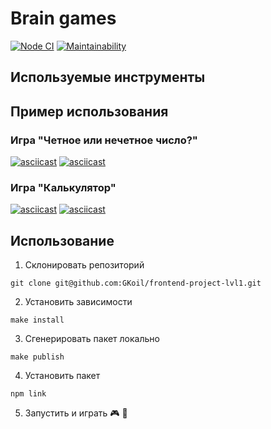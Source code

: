 # Brain games
[![Node CI](https://github.com/GKoil/frontend-project-lvl1/workflows/Node.js%20CI/badge.svg)](https://github.com/GKoil/frontend-project-lvl1/actions)
[![Maintainability](https://api.codeclimate.com/v1/badges/b558c2eec16d58ccda39/maintainability)](https://codeclimate.com/github/GKoil/frontend-project-lvl1/maintainability)


## Используемые инструменты

## Пример использования
### Игра "Четное или нечетное число?"
[![asciicast](https://asciinema.org/a/9HG67tCgVcP3NCXLPki2U9o6N.svg)](https://asciinema.org/a/9HG67tCgVcP3NCXLPki2U9o6N)
[![asciicast](https://asciinema.org/a/g2rcShQzhLn5HIebRSp74Llgv.svg)](https://asciinema.org/a/g2rcShQzhLn5HIebRSp74Llgv)
### Игра "Калькулятор"
[![asciicast](https://asciinema.org/a/C9E2YtIFVcBYU49XhL0dmZdJ3.svg)](https://asciinema.org/a/C9E2YtIFVcBYU49XhL0dmZdJ3)
[![asciicast](https://asciinema.org/a/0Io8BGChMo60ASzc23xLJ91Rx.svg)](https://asciinema.org/a/0Io8BGChMo60ASzc23xLJ91Rx)

## Использование
1. Склонировать репозиторий
```
git clone git@github.com:GKoil/frontend-project-lvl1.git
```
2. Установить зависимости
```
make install
```
3. Сгенерировать пакет локально
```
make publish
```
4. Установить пакет
```
npm link
```
5. Запустить и играть 🎮 🎲
